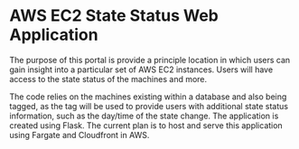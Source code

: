 # AWS EC2 State Status Web Application

The purpose of this portal is provide a principle location in which users can gain insight into a particular set of AWS EC2 instances.
Users will have access to the state status of the machines and more. 

The code relies on the machines existing within a database and also being tagged, as the tag will be used to provide users with additional state status information, such as the day/time of the state change.
The application is created using Flask.
The current plan is to host and serve this application using Fargate and Cloudfront in AWS.
